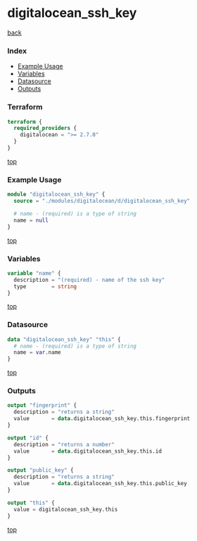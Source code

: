 # digitalocean_ssh_key

[back](../digitalocean.md)

### Index

- [Example Usage](#example-usage)
- [Variables](#variables)
- [Datasource](#datasource)
- [Outputs](#outputs)

### Terraform

```terraform
terraform {
  required_providers {
    digitalocean = ">= 2.7.0"
  }
}
```

[top](#index)

### Example Usage

```terraform
module "digitalocean_ssh_key" {
  source = "./modules/digitalocean/d/digitalocean_ssh_key"

  # name - (required) is a type of string
  name = null
}
```

[top](#index)

### Variables

```terraform
variable "name" {
  description = "(required) - name of the ssh key"
  type        = string
}
```

[top](#index)

### Datasource

```terraform
data "digitalocean_ssh_key" "this" {
  # name - (required) is a type of string
  name = var.name
}
```

[top](#index)

### Outputs

```terraform
output "fingerprint" {
  description = "returns a string"
  value       = data.digitalocean_ssh_key.this.fingerprint
}

output "id" {
  description = "returns a number"
  value       = data.digitalocean_ssh_key.this.id
}

output "public_key" {
  description = "returns a string"
  value       = data.digitalocean_ssh_key.this.public_key
}

output "this" {
  value = digitalocean_ssh_key.this
}
```

[top](#index)